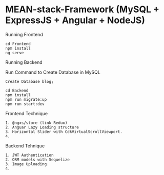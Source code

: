 # MEAN-stack-Framework (MySQL + ExpressJS + Angular + NodeJS)

Running Frontend

```
cd Frontend
npm install
ng serve
```

Running Backend

Run Command to Create Database in MySQL

```
Create Database blog;
```

```
cd Backend
npm install
npm run migrate:up
npm run start:dev
```

Frontend Technique

```
1. @ngxs/store (link Redux)
2. Anguar Lazy Loading structure
3. Horizontal Slider with CdkVirtualScrollViewport.
4. 
```

Backend Tehnique

```
1. JWT Authentication
2. ORM models with Sequelize
3. Image Uploading
4. 
```
